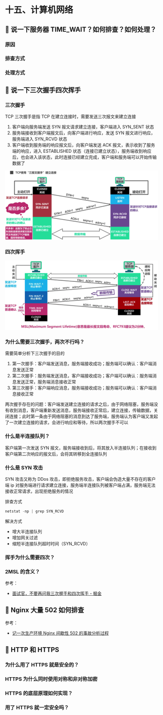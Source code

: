 # 十五、计算机网络

## 📌 说一下服务器 TIME_WAIT？如何排查？如何处理？

### 原因

### 排查方式

### 处理方式

## 📌 说一下三次握手四次挥手

### 三次握手

TCP 三次握手是指 TCP 在建立连接时，需要发送三次报文来建立连接

1. 客户端向服务端发送 SYN 报文请求建立连接，客户端进入 SYN_SENT 状态
2. 服务端接收到客户端报文后，向客户端进行响应，发送 SYN 报文进行响应，服务端进入 SYN_RCVD 状态
3. 客户端收到服务端的响应报文后，向客户端发送 ACK 报文，表示收到了服务端的响应，进入 ESTABLISHED 状态（连接已建立状态），服务端收到响应后，也会进入该状态，此时连接已经建立完成，客户端和服务端可以开始传输数据了

![](static/boxcnK5ce8xI0HEA98Z3fD3P6iI.png)

### 四次挥手

![](static/boxcnpnEKalCtpvoUMHtbHjKnyh.png)

### 为什么需要三次握手，两次不行吗？

需要简单分析下三次握手的目的

1. 第一次握手：客户端发送消息，服务端接收成功；服务端可以确认：客户端消息发送正常
2. 第二次握手：服务端发送消息，客户端接收成功；客户端可以确认：服务端消息发送正常，服务端消息接收正常
3. 第三次握手：客户端响应消息，服务端接收成功；服务端可以确认：客户端消息接收正常

两次握手存在的问题：客户端发送建立连接的请求之后，由于网络阻塞，服务端没有收到消息，客户端重新发送消息，服务端接收正常后，建立连接，传输数据，关闭连接；此时第一条由于网络阻塞的消息到达了服务端，服务端认为客户端又发起了一次建立连接的请求，会进行响应和等待，所以两次握手不可以

### 什么是半连接队列？

客户端第一次发送 SYN 报文，服务端接收到后，将其放入半连接队列；在接收到客户端第二次响应的报文后，会将其转移到全连接队列

### 什么是 SYN 攻击

SYN 攻击又称为 DDos 攻击，即拒绝服务攻击，客户端会伪造大量不存在的客户端 ip 对服务端进行请求建立连接，服务端半连接队列被客户端占满，服务端无法接收正常请求，出现拒绝服务的情况

排查方式

```java
netstat -np | grep SYN_RCVD
```

解决方式

- 增大半连接队列
- 增加网关过滤
- 缩短半连接队列超时时间（SYN_RCVD）

### 挥手为什么需要四次？

### 2MSL 的含义？

参考：

- [面试官，不要再问我三次握手和四次挥手 - 掘金](https://juejin.cn/post/6844903958624878606)

## 📌 Nginx 大量 502 如何排查

参考：

- [记一次生产环境 Nginx 间歇性 502 的事故分析过程](https://xiezefan.me/2017/09/27/nginx-502-bug-trace/)

## 📌 HTTP 和 HTTPS

### 为什么用了 HTTPS 就是安全的？

### HTTPS 为什么同时使用对称和非对称加密

### HTTPS 的底层原理如何实现？

### 用了 HTTPS 就一定安全吗？

###
